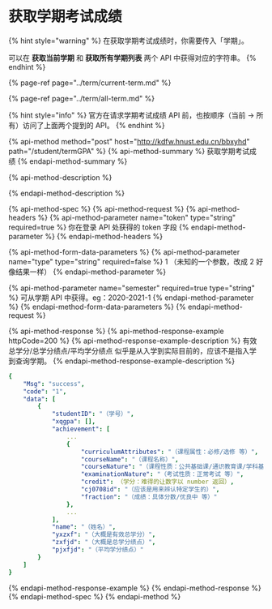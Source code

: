 # 获取学期考试成绩

{% hint style="warning" %}
在获取学期考试成绩时，你需要传入「学期」。

可以在 **获取当前学期** 和 **获取所有学期列表** 两个 API 中获得对应的字符串。
{% endhint %}

{% page-ref page="../term/current-term.md" %}

{% page-ref page="../term/all-term.md" %}

{% hint style="info" %}
官方在请求学期考试成绩 API 前，也按顺序（当前 → 所有）访问了上面两个提到的 API。
{% endhint %}

{% api-method method="post" host="http://kdfw.hnust.edu.cn/bbxyhd" path="/student/termGPA" %}
{% api-method-summary %}
获取学期考试成绩
{% endapi-method-summary %}

{% api-method-description %}

{% endapi-method-description %}

{% api-method-spec %}
{% api-method-request %}
{% api-method-headers %}
{% api-method-parameter name="token" type="string" required=true %}
你在登录 API 处获得的 token 字段
{% endapi-method-parameter %}
{% endapi-method-headers %}

{% api-method-form-data-parameters %}
{% api-method-parameter name="type" type="string" required=false %}
1   （未知的一个参数，改成 2 好像结果一样）
{% endapi-method-parameter %}

{% api-method-parameter name="semester" required=true type="string" %}
可从学期 API 中获得。eg：2020-2021-1
{% endapi-method-parameter %}
{% endapi-method-form-data-parameters %}
{% endapi-method-request %}

{% api-method-response %}
{% api-method-response-example httpCode=200 %}
{% api-method-response-example-description %}
有效总学分/总学分绩点/平均学分绩点 似乎是从入学到实际目前的，应该不是指入学到查询学期。
{% endapi-method-response-example-description %}

```yaml
{
    "Msg": "success",
    "code": "1",
    "data": [
        {
            "studentID": "（学号）",
            "xqgpa": [],
            "achievement": [
                ...
                {
                    "curriculumAttributes": "（课程属性：必修/选修 等）",
                    "courseName": "（课程名称）",
                    "courseNature": "（课程性质：公共基础课/通识教育课/学科基础课/专业课 等）",
                    "examinationNature": "（考试性质：正常考试 等）",
                    "credit": （学分：难得的让数字以 number 返回）,
                    "cj0708id": "（应该是用来辨认特定学生的）",
                    "fraction": "（成绩：具体分数/优良中 等）"
                },
                ...
            ],
            "name": "（姓名）",
            "yxzxf": "（大概是有效总学分）",
            "zxfjd": "（大概是总学分绩点）",
            "pjxfjd": "（平均学分绩点）"
        }
    ]
}
```
{% endapi-method-response-example %}
{% endapi-method-response %}
{% endapi-method-spec %}
{% endapi-method %}

